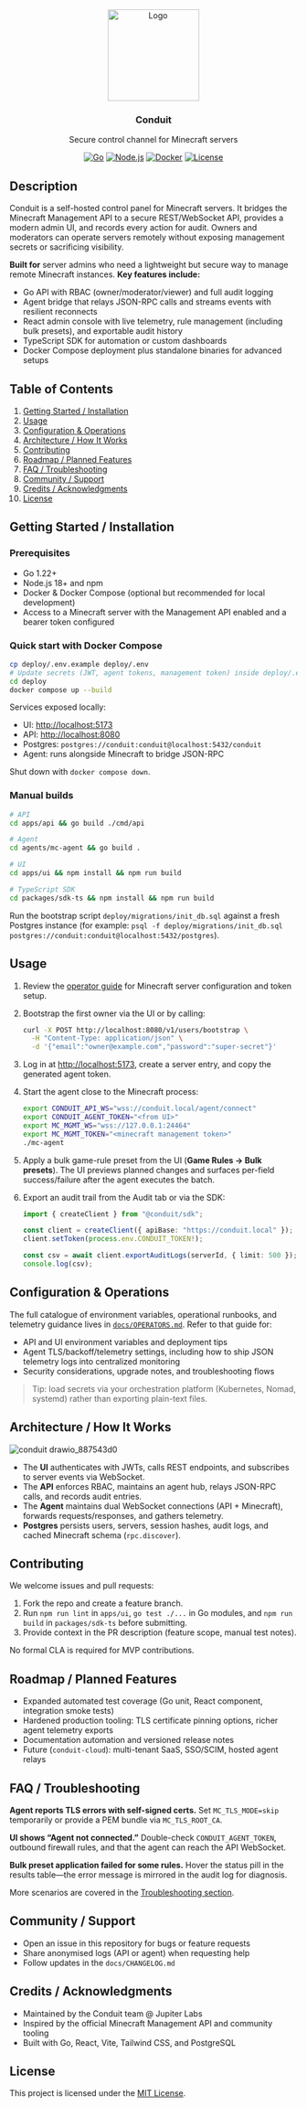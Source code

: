 <div align="center">
  <a href="https://github.com/jupiterLabsDevelopment/Conduit">
    <img src="https://static.wikia.nocookie.net/minecraft_gamepedia/images/a/a8/Conduit_BE1.gif" alt="Logo" width="160" height="160">
  </a>

<h3 align="center">Conduit</h3>
<p align="center">
   Secure control channel for Minecraft servers
</p>

[![Go](https://img.shields.io/badge/Go-1.22+-00ADD8?logo=go)](https://go.dev/)
[![Node.js](https://img.shields.io/badge/Node.js-18+-339933?logo=node.js)](https://nodejs.org/)
[![Docker](https://img.shields.io/badge/Docker-ready-2496ED?logo=docker)](https://www.docker.com/)
[![License](https://img.shields.io/badge/license-MIT-blue)](#license)
</div>

## Description

Conduit is a self-hosted control panel for Minecraft servers. It bridges the Minecraft Management API to a secure REST/WebSocket API, provides a modern admin UI, and records every action for audit. Owners and moderators can operate servers remotely without exposing management secrets or sacrificing visibility.

**Built for** server admins who need a lightweight but secure way to manage remote Minecraft instances. **Key features include:**

- Go API with RBAC (owner/moderator/viewer) and full audit logging
- Agent bridge that relays JSON-RPC calls and streams events with resilient reconnects
- React admin console with live telemetry, rule management (including bulk presets), and exportable audit history
- TypeScript SDK for automation or custom dashboards
- Docker Compose deployment plus standalone binaries for advanced setups

## Table of Contents

1. [Getting Started / Installation](#getting-started--installation)
2. [Usage](#usage)
3. [Configuration & Operations](#configuration--operations)
4. [Architecture / How It Works](#architecture--how-it-works)
5. [Contributing](#contributing)
6. [Roadmap / Planned Features](#roadmap--planned-features)
7. [FAQ / Troubleshooting](#faq--troubleshooting)
8. [Community / Support](#community--support)
9. [Credits / Acknowledgments](#credits--acknowledgments)
10. [License](#license)

## Getting Started / Installation

### Prerequisites

- Go 1.22+
- Node.js 18+ and npm
- Docker & Docker Compose (optional but recommended for local development)
- Access to a Minecraft server with the Management API enabled and a bearer token configured

### Quick start with Docker Compose

```bash
cp deploy/.env.example deploy/.env
# Update secrets (JWT, agent tokens, management token) inside deploy/.env
cd deploy
docker compose up --build
```

Services exposed locally:

- UI: <http://localhost:5173>
- API: <http://localhost:8080>
- Postgres: `postgres://conduit:conduit@localhost:5432/conduit`
- Agent: runs alongside Minecraft to bridge JSON-RPC

Shut down with `docker compose down`.

### Manual builds

```bash
# API
cd apps/api && go build ./cmd/api

# Agent
cd agents/mc-agent && go build .

# UI
cd apps/ui && npm install && npm run build

# TypeScript SDK
cd packages/sdk-ts && npm install && npm run build
```

Run the bootstrap script `deploy/migrations/init_db.sql` against a fresh Postgres instance (for example: `psql -f deploy/migrations/init_db.sql postgres://conduit:conduit@localhost:5432/postgres`).

## Usage

1. Review the [operator guide](docs/OPERATORS.md) for Minecraft server configuration and token setup.
2. Bootstrap the first owner via the UI or by calling:

   ```bash
   curl -X POST http://localhost:8080/v1/users/bootstrap \
     -H "Content-Type: application/json" \
     -d '{"email":"owner@example.com","password":"super-secret"}'
   ```

3. Log in at <http://localhost:5173>, create a server entry, and copy the generated agent token.
4. Start the agent close to the Minecraft process:

   ```bash
   export CONDUIT_API_WS="wss://conduit.local/agent/connect"
   export CONDUIT_AGENT_TOKEN="<from UI>"
   export MC_MGMT_WS="wss://127.0.0.1:24464"
   export MC_MGMT_TOKEN="<minecraft management token>"
   ./mc-agent
   ```

5. Apply a bulk game-rule preset from the UI (**Game Rules → Bulk presets**). The UI previews planned changes and surfaces per-field success/failure after the agent executes the batch.

6. Export an audit trail from the Audit tab or via the SDK:

   ```ts
   import { createClient } from "@conduit/sdk";

   const client = createClient({ apiBase: "https://conduit.local" });
   client.setToken(process.env.CONDUIT_TOKEN!);

   const csv = await client.exportAuditLogs(serverId, { limit: 500 });
   console.log(csv);
   ```

## Configuration & Operations

The full catalogue of environment variables, operational runbooks, and telemetry guidance lives in [`docs/OPERATORS.md`](docs/OPERATORS.md). Refer to that guide for:

- API and UI environment variables and deployment tips
- Agent TLS/backoff/telemetry settings, including how to ship JSON telemetry logs into centralized monitoring
- Security considerations, upgrade notes, and troubleshooting flows

> Tip: load secrets via your orchestration platform (Kubernetes, Nomad, systemd) rather than exporting plain-text files.

## Architecture / How It Works

![conduit drawio_887543d0](https://github.com/user-attachments/assets/beb5de79-6efa-414c-bde4-9db44e8684bc)


- The **UI** authenticates with JWTs, calls REST endpoints, and subscribes to server events via WebSocket.
- The **API** enforces RBAC, maintains an agent hub, relays JSON-RPC calls, and records audit entries.
- The **Agent** maintains dual WebSocket connections (API + Minecraft), forwards requests/responses, and gathers telemetry.
- **Postgres** persists users, servers, session hashes, audit logs, and cached Minecraft schema (`rpc.discover`).

## Contributing

We welcome issues and pull requests:

1. Fork the repo and create a feature branch.
2. Run `npm run lint` in `apps/ui`, `go test ./...` in Go modules, and `npm run build` in `packages/sdk-ts` before submitting.
3. Provide context in the PR description (feature scope, manual test notes).

No formal CLA is required for MVP contributions.

## Roadmap / Planned Features

- Expanded automated test coverage (Go unit, React component, integration smoke tests)
- Hardened production tooling: TLS certificate pinning options, richer agent telemetry exports
- Documentation automation and versioned release notes
- Future (`conduit-cloud`): multi-tenant SaaS, SSO/SCIM, hosted agent relays

## FAQ / Troubleshooting

**Agent reports TLS errors with self-signed certs.**
Set `MC_TLS_MODE=skip` temporarily or provide a PEM bundle via `MC_TLS_ROOT_CA`.

**UI shows “Agent not connected.”**
Double-check `CONDUIT_AGENT_TOKEN`, outbound firewall rules, and that the agent can reach the API WebSocket.

**Bulk preset application failed for some rules.**
Hover the status pill in the results table—the error message is mirrored in the audit log for diagnosis.

More scenarios are covered in the [Troubleshooting section](docs/OPERATORS.md#8-troubleshooting).

## Community / Support

- Open an issue in this repository for bugs or feature requests
- Share anonymised logs (API or agent) when requesting help
- Follow updates in the `docs/CHANGELOG.md`

## Credits / Acknowledgments

- Maintained by the Conduit team @ Jupiter Labs
- Inspired by the official Minecraft Management API and community tooling
- Built with Go, React, Vite, Tailwind CSS, and PostgreSQL

## License

This project is licensed under the [MIT License](LICENSE).
